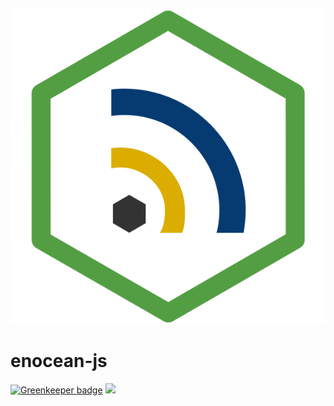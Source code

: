 ![](resources/images/enocean-js-color.svg)

# enocean-js

[![Greenkeeper badge](https://badges.greenkeeper.io/enocean-js/enocean-js.svg)](https://greenkeeper.io/)
[![](https://travis-ci.org/enocean-js/enocean-js.svg?branch=master)](https://travis-ci.org/enocean-js/enocean-js)
